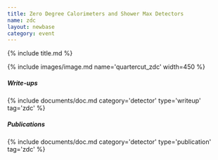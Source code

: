 ```yaml
---
title: Zero Degree Calorimeters and Shower Max Detectors
name: zdc
layout: newbase
category: event
---
```

{% include title.md %}

{% include images/image.md name='quartercut_zdc' width=450 %}

##### Write-ups
{% include documents/doc.md category='detector' type='writeup' tag='zdc' %}


##### Publications
{% include documents/doc.md category='detector' type='publication' tag='zdc' %}

